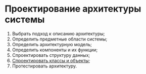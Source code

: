 # Проектирование архитектуры системы

1. Выбрать подход к описанию архитектуры;
1. Определить предметные области системы;
1. Определить архитектурную модель;
1. Определить компоненты и их функции;
1. Спроектировать структуру данных;
1. [Спроектировать классы и объекты](/processes/design_classes_and_objects.md);
1. Протестировать архитектуру.